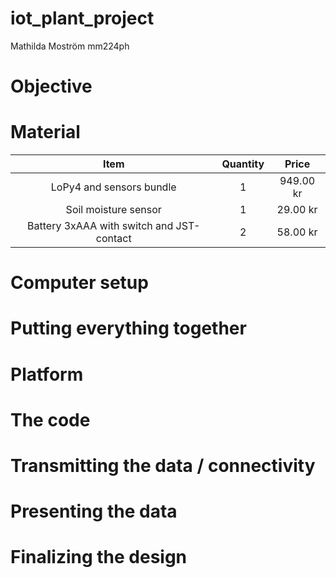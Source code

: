 # iot_plant_project
Mathilda Moström mm224ph

# Objective

# Material

| Item       | Quantity | Price |
| :----------: | :--: | :----: |
| LoPy4 and sensors bundle | 1 | 949.00 kr |
| Soil moisture sensor | 1 | 29.00 kr |
| Battery 3xAAA with switch and JST-contact | 2 | 58.00 kr |

# Computer setup

# Putting everything together

# Platform

# The code

# Transmitting the data / connectivity

# Presenting the data

# Finalizing the design
